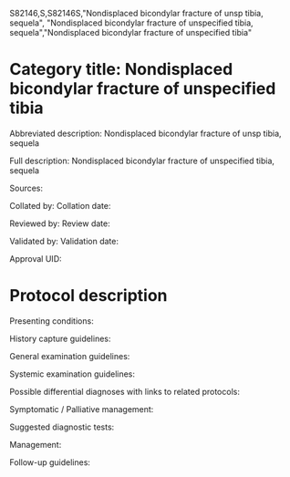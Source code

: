S82146,S,S82146S,"Nondisplaced bicondylar fracture of unsp tibia, sequela", "Nondisplaced bicondylar fracture of unspecified tibia, sequela","Nondisplaced bicondylar fracture of unspecified tibia"
# Category title: Nondisplaced bicondylar fracture of unspecified tibia

Abbreviated description: Nondisplaced bicondylar fracture of unsp tibia, sequela

Full description: Nondisplaced bicondylar fracture of unspecified tibia, sequela

Sources:

Collated by:
Collation date:

Reviewed by:
Review date:

Validated by:
Validation date:

Approval UID:

# Protocol description

Presenting conditions:

History capture guidelines:

General examination guidelines:

Systemic examination guidelines:

Possible differential diagnoses with links to related protocols:

Symptomatic / Palliative management:

Suggested diagnostic tests:

Management:

Follow-up guidelines:
